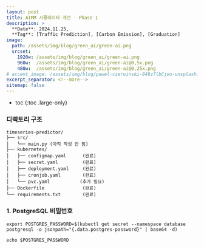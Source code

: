 ```yaml
---
layout: post
title: AIMM 시뮬레이터 개선 - Phase 1
description: >
  **Date**: 2024.11.25, 
  **Tag**: [Traffic Prediction], [Carbon Emission], [Graduation]
image: 
  path: /assets/img/blog/green_ai/green-ai.png 
  srcset: 
    1920w: /assets/img/blog/green_ai/green-ai.png
    960w:  /assets/img/blog/green_ai/green-ai@0,5x.png
    480w:  /assets/img/blog/green_ai/green-ai@0,25x.png
# accent_image: /assets/img/blog/pawel-czerwinski-848z7lbCjoo-unsplash.jpg
excerpt_separator: <!--more-->
sitemap: false
---
```


<!--more-->

* toc
{:toc .large-only}


### 디렉토리 구조

```
timeseries-predictor/
├── src/
│   └── main.py (아직 작성 안 됨)
├── kubernetes/
│   ├── configmap.yaml      (완료)
│   ├── secret.yaml         (완료)
│   ├── deployment.yaml     (완료)
│   ├── cronjob.yaml        (완료)
│   └── pvc.yaml           (추가 필요)
├── Dockerfile              (완료)
└── requirements.txt        (완료)
```

### 1. PostgreSQL 비밀번호 

```
export POSTGRES_PASSWORD=$(kubectl get secret --namespace database postgresql -o jsonpath="{.data.postgres-password}" | base64 -d)

echo $POSTGRES_PASSWORD
```

